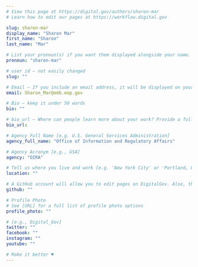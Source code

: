 ```yaml
---
# View this page at https://digital.gov/authors/sharon-mar
# Learn how to edit our pages at https://workflow.digital.gov

slug: sharon-mar
display_name: "Sharon Mar"
first_name: "Sharon"
last_name: "Mar"

# List your pronoun(s) if you want them displayed alongside your name. If blank, we'll use just your name. Learn more http://mypronouns.org
pronoun: "sharon-mar"

# user id — not easily changed
slug: ""

# Email — If you include an email address, it will be displayed on your profile page
email: Sharon_Mar@omb.eop.gov

# Bio — keep it under 50 words
bio: ""

# bio_url — Where can people learn more about your work? Provide a full URL [e.g. 'https://www.example.gov/']
bio_url:

# Agency Full Name [e.g. U.S. General Services Administration]
agency_full_name: "Office of Information and Regulatory Affairs"

# Agency Acronym [e.g., GSA]
agency: "OIRA"

# Tell us where you live and work [e.g. 'New York City' or 'Portland, OR']
location: ""

# A GitHub account will allow you to edit pages on DigitalGov. Also, the image used in your GitHub account can be used to populate your digital.gov profile photo. Learn more about getting a Github account at [URL]
github: ""

# Profile Photo
# See [URL] for a full list of profile photo options
profile_photo: ""

# [e.g., Digital_Gov]
twitter: ""
facebook: ""
instagram: ""
youtube: ""

# Make it better ♥
---
```


